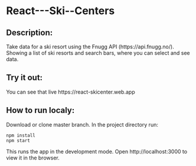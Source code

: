 # React---Ski--Centers

<h2>Description:</h2>
Take data for a ski resort using the Fnugg API (https://api.fnugg.no/).<br>
Showing a list of ski resorts and search bars, where you can select and see data.


<h2>Try it out:</h2>
You can see that live https://react-skicenter.web.app

<h2>How to run localy:</h2>
Download or clone master branch. In the project directory run:

<code>npm install</code><br>
<code>npm start</code>
 
This runs the app in the development mode.
Open http://localhost:3000 to view it in the browser.


